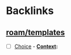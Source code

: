 
# Backlinks
## [roam/templates](<roam/templates.md>)
- [ ] [Choice](<Choice.md>) 
            - **[Context](<Context.md>):**

